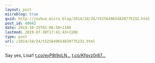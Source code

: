 ```yaml
---
layout: post
microblog: true
guid: http://joshua.micro.blog/2014/10/24/t525649654839775232.html
post_id: 40042
date: 2014-10-25T01:06:58+1100
lastmod: 2019-07-30T17:41:43+1100
type: post
url: /2014/10/24/t525649654839775232.html
---
```

Say yes, Lisa!! [t.co/eyP8t9oLN...](http://t.co/eyP8t9oLN2) [t.co/Kfgvz0r87...](http://t.co/Kfgvz0r87K)
